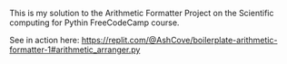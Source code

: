 This is my solution to the Arithmetic Formatter Project on the Scientific computing for Pythin FreeCodeCamp course.

See in action here: https://replit.com/@AshCove/boilerplate-arithmetic-formatter-1#arithmetic_arranger.py
